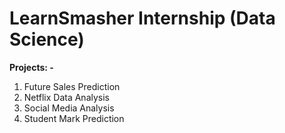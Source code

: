 # LearnSmasher Internship (Data Science)

**Projects: -** 
1. Future Sales Prediction
2. Netflix Data Analysis
3. Social Media Analysis
4. Student Mark Prediction
